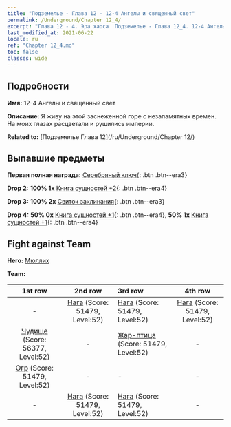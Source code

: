 ```yaml
---
title: "Подземелье - Глава 12 - 12-4 Ангелы и священный свет"
permalink: /Underground/Chapter 12_4/
excerpt: "Глава 12 - 4. Эра хаоса  Подземелье - Глава 12_4. 12-4 Ангелы и священный свет"
last_modified_at: 2021-06-22
locale: ru
ref: "Chapter 12_4.md"
toc: false
classes: wide
---
```


## Подробности

 **Имя:** 12-4 Ангелы и священный свет

 **Описание:** Я живу на этой заснеженной горе с незапамятных времен. На моих глазах расцветали и рушились империи.

 **Related to:** [Подземелье Глава 12](/ru/Underground/Chapter 12/)

## Выпавшие предметы

 **Первая полная награда:** [Серебряный ключ](/ItemsRU/con_693/){: .btn .btn--era3}

 **Drop 2:** **100% 1x** [Книга сущностей +2](/ItemsRU/mat_53/){: .btn .btn--era4}

 **Drop 3:** **100% 2x** [Свиток заклинания](/ItemsRU/con_694/){: .btn .btn--era3}

 **Drop 4:** **50% 0x** [Книга сущностей +1](/ItemsRU/mat_46/){: .btn .btn--era4}, **50% 1x** [Книга сущностей +1](/ItemsRU/mat_46/){: .btn .btn--era4}


## Fight against Team
 **Hero:** [Мюллих](/ru/heroes/Mullich/)

 **Team:**


  | 1st row | 2nd row | 3rd row | 4th row |
  |:----:|:----:|:----|:----:|
  | - | [Нага](/ru/units/Naga/) (Score: 51479, Level:52)  | [Нага](/ru/units/Naga/) (Score: 51479, Level:52)  | [Нага](/ru/units/Naga/) (Score: 51479, Level:52)  |
  | [Чудище](/ru/units/Behemoth/) (Score: 56377, Level:52)  | - | [Жар-птица](/ru/units/Firebird/) (Score: 51479, Level:52)  | - |
  | [Огр](/ru/units/Ogre/) (Score: 51479, Level:52)  | - | - | - |
  | - | [Нага](/ru/units/Naga/) (Score: 51479, Level:52)  | [Нага](/ru/units/Naga/) (Score: 51479, Level:52)  | - |



